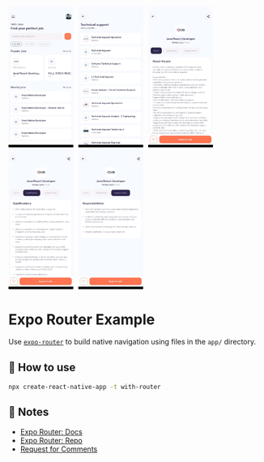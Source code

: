 <img src="https://github.com/drawsiege/jobSearchApp/blob/main/ss/ss1.png" width="128" style="margin-right: 10px;"/><img src="https://github.com/drawsiege/jobSearchApp/blob/main/ss/ss2.png" width="128" style="margin-right: 10px;"/><img src="https://github.com/drawsiege/jobSearchApp/blob/main/ss/ss3.png" width="128" style="margin-right: 10px;"/><img src="https://github.com/drawsiege/jobSearchApp/blob/main/ss/ss4.png" width="128" style="margin-right: 10px;"/><img src="https://github.com/drawsiege/jobSearchApp/blob/main/ss/ss5.png" width="128" style="margin-right: 10px;"/>

# Expo Router Example

Use [`expo-router`](https://expo.github.io/router) to build native navigation using files in the `app/` directory.

## 🚀 How to use

```sh
npx create-react-native-app -t with-router
```

## 📝 Notes

- [Expo Router: Docs](https://expo.github.io/router)
- [Expo Router: Repo](https://github.com/expo/router)
- [Request for Comments](https://github.com/expo/router/discussions/1)
